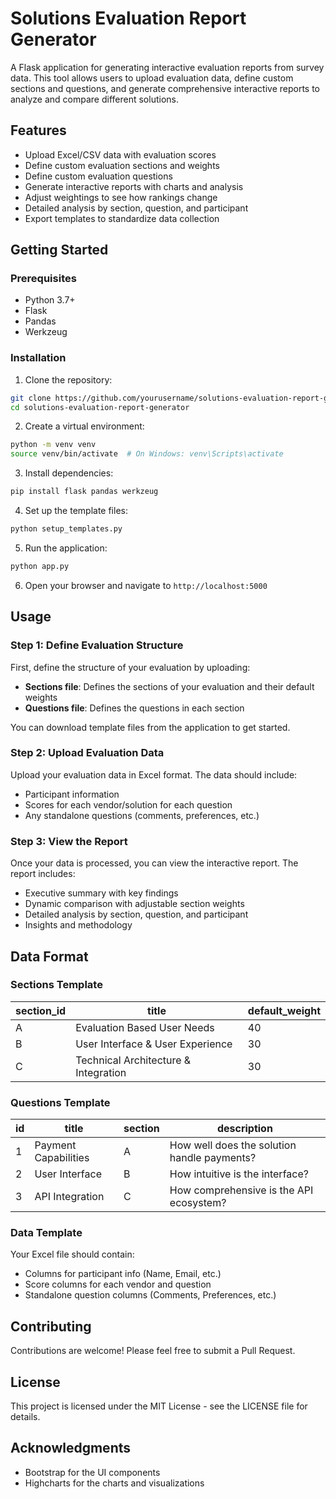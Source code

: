 # Solutions Evaluation Report Generator

A Flask application for generating interactive evaluation reports from survey data. This tool allows users to upload evaluation data, define custom sections and questions, and generate comprehensive interactive reports to analyze and compare different solutions.

## Features

- Upload Excel/CSV data with evaluation scores
- Define custom evaluation sections and weights
- Define custom evaluation questions
- Generate interactive reports with charts and analysis
- Adjust weightings to see how rankings change
- Detailed analysis by section, question, and participant
- Export templates to standardize data collection

## Getting Started

### Prerequisites

- Python 3.7+
- Flask
- Pandas
- Werkzeug

### Installation

1. Clone the repository:

```bash
git clone https://github.com/yourusername/solutions-evaluation-report-generator.git
cd solutions-evaluation-report-generator
```

2. Create a virtual environment:

```bash
python -m venv venv
source venv/bin/activate  # On Windows: venv\Scripts\activate
```

3. Install dependencies:

```bash
pip install flask pandas werkzeug
```

4. Set up the template files:

```bash
python setup_templates.py
```

5. Run the application:

```bash
python app.py
```

6. Open your browser and navigate to `http://localhost:5000`

## Usage

### Step 1: Define Evaluation Structure

First, define the structure of your evaluation by uploading:
- **Sections file**: Defines the sections of your evaluation and their default weights
- **Questions file**: Defines the questions in each section

You can download template files from the application to get started.

### Step 2: Upload Evaluation Data

Upload your evaluation data in Excel format. The data should include:
- Participant information
- Scores for each vendor/solution for each question
- Any standalone questions (comments, preferences, etc.)

### Step 3: View the Report

Once your data is processed, you can view the interactive report. The report includes:
- Executive summary with key findings
- Dynamic comparison with adjustable section weights
- Detailed analysis by section, question, and participant
- Insights and methodology

## Data Format

### Sections Template

| section_id | title | default_weight |
|------------|-------|----------------|
| A | Evaluation Based User Needs | 40 |
| B | User Interface & User Experience | 30 |
| C | Technical Architecture & Integration | 30 |

### Questions Template

| id | title | section | description |
|----|-------|---------|-------------|
| 1 | Payment Capabilities | A | How well does the solution handle payments? |
| 2 | User Interface | B | How intuitive is the interface? |
| 3 | API Integration | C | How comprehensive is the API ecosystem? |

### Data Template

Your Excel file should contain:
- Columns for participant info (Name, Email, etc.)
- Score columns for each vendor and question
- Standalone question columns (Comments, Preferences, etc.)

## Contributing

Contributions are welcome! Please feel free to submit a Pull Request.

## License

This project is licensed under the MIT License - see the LICENSE file for details.

## Acknowledgments

- Bootstrap for the UI components
- Highcharts for the charts and visualizations